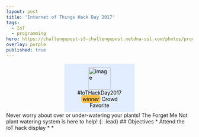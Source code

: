 ```yaml
---
layout: post
title: 'Internet of Things Hack Day 2017'
tags:
  - IoT
  - programming
hero: https://challengepost-s3-challengepost.netdna-ssl.com/photos/production/software_photos/000/558/698/datas/gallery.jpg
overlay: purple
published: true
---
```

<div style="margin-bottom:20px; padding: 10px 20px; border-radius: 5px; background:#e2edff; color: #000; width: 150px; margin: auto;">
  <img alt="image"  src="https://challengepost-s3-challengepost.netdna-ssl.com/photos/production/challenge_thumbnails/000/287/235/datas/large.png" width="60px" style="display: block; margin:auto">
    <div style="text-align: center">
      <span>#IoTHackDay2017 <i style="padding:2px 3px; margin:0; background: #ffc247; color:#000;border-radius: 5px">winner</i> Crowd Favorite</span>
    </div>
</div>
Never worry about over or under-watering your plants! The Forget Me Not plant watering system is here to help!
{: .lead}
<!–-break-–>
## Objectives
* Attend the IoT hack display
*
*
